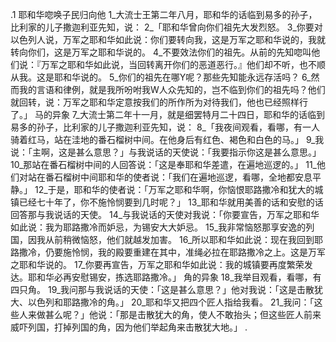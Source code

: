 .1 
耶和华唿唤子民归向他 
1_大流士王第二年八月，耶和华的话临到易多的孙子，比利家的儿子撒迦利亚先知，说： 2_「耶和华曾向你们祖先大发烈怒。 3_你要对以色列人说，万军之耶和华如此说：你们要转向我，这是万军之耶和华说的，我就转向你们，这是万军之耶和华说的。 4_不要效法你们的祖先。从前的先知唿叫他们说：『万军之耶和华如此说，当回转离开你们的恶道恶行。』他们却不听，也不顺从我。这是耶和华说的。 5_你们的祖先在哪Y呢？那些先知能永远存活吗？ 6_然而我的言语和律例，就是我所吩咐我W人众先知的，岂不临到你们的祖先吗？他们就回转，说：万军之耶和华定意按我们的所作所为对待我们，他也已经照样行了。」 
马的异象 
7_大流士第二年十一月，就是细罢特月二十四日，耶和华的话临到易多的孙子，比利家的儿子撒迦利亚先知，说： 8_「我夜间观看，看哪，有一人骑着红马，站在洼地的番石榴树中间。在他身后有红色、褐色和白色的马。」 9_我说：「主啊，这是甚么意思？」与我说话的天使说：「我要指示你这是甚么意思。」 10_那站在番石榴树中间的人回答说：「这是奉耶和华差遣，在遍地巡逻的。」 11_他们对站在番石榴树中间耶和华的使者说：「我们在遍地巡逻，看哪，全地都安息平静。」 
12_于是，耶和华的使者说：「万军之耶和华啊，你恼恨耶路撒冷和犹大的城镇已经七十年了，你不施怜悯要到几时呢？」 13_耶和华就用美善的话和安慰的话回答那与我说话的天使。 14_与我说话的天使对我说：「你要宣告，万军之耶和华如此说：我为耶路撒冷而妒忌，为锡安大大妒忌。 15_我非常恼怒那享安逸的列国，因我从前稍微恼怒，他们就越发加害。 16_所以耶和华如此说：现在我回到耶路撒冷，仍要施怜悯，我的殿要重建在其中，准绳必拉在耶路撒冷之上。这是万军之耶和华说的。 17_你要再宣告，万军之耶和华如此说：我的城镇要再度繁荣发达。耶和华必再安慰锡安，拣选耶路撒冷。」 
角的异象 
18_我举目观看，看哪，有四只角。 19_我问那与我说话的天使：「这是甚么意思？」他对我说：「这是击散犹大、以色列和耶路撒冷的角。」 20_耶和华又把四个匠人指给我看。 21_我问：「这些人来做甚么呢？」他说：「那是击散犹大的角，使人不敢抬头；但这些匠人前来威吓列国，打掉列国的角，因为他们举起角来击散犹大地。」 
.